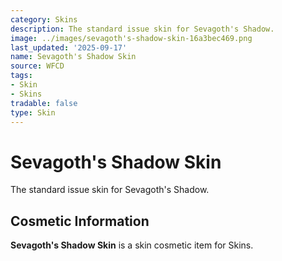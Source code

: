 ```yaml
---
category: Skins
description: The standard issue skin for Sevagoth's Shadow.
image: ../images/sevagoth's-shadow-skin-16a3bec469.png
last_updated: '2025-09-17'
name: Sevagoth's Shadow Skin
source: WFCD
tags:
- Skin
- Skins
tradable: false
type: Skin
---
```


# Sevagoth's Shadow Skin

The standard issue skin for Sevagoth's Shadow.

## Cosmetic Information

**Sevagoth's Shadow Skin** is a skin cosmetic item for Skins.

